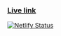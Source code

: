 ### [Live link](https://african-finex.netlify.app)
[![Netlify Status](https://api.netlify.com/api/v1/badges/b080c135-eb03-4618-82b5-3a0eb8110443/deploy-status)](https://app.netlify.com/sites/african-finex/deploys)
